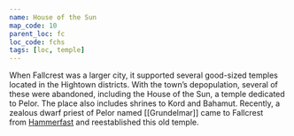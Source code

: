 ```yaml
---
name: House of the Sun
map_code: 10
parent_loc: fc
loc_code: fchs
tags: [loc, temple]
---
```

When Fallcrest was a larger city, it supported several good-sized temples located in the Hightown districts. With the town’s depopulation, several of these were abandoned, including the House of the Sun, a temple dedicated to Pelor. The place also includes shrines to Kord and Bahamut. Recently, a zealous dwarf priest of Pelor named [[Grundelmar]] came to Fallcrest from [Hammerfast](https://rpg.fandom.com/wiki/Hammerfast "Hammerfast") and reestablished this old temple. 